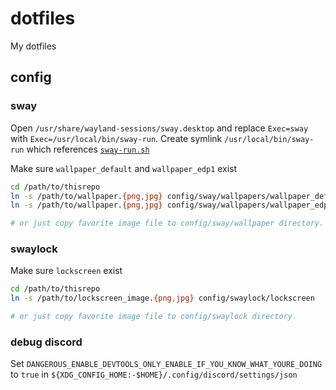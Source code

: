 # dotfiles

My dotfiles

## config

### sway
Open `/usr/share/wayland-sessions/sway.desktop` and replace `Exec=sway` with `Exec=/usr/local/bin/sway-run`. Create symlink `/usr/local/bin/sway-run` which references [`sway-run.sh`](./local/bin/sway-run.sh)

Make sure `wallpaper_default` and `wallpaper_edp1` exist
```bash
cd /path/to/thisrepo
ln -s /path/to/wallpaper.{png,jpg} config/sway/wallpapers/wallpaper_defualt
ln -s /path/to/wallpaper.{png,jpg} config/sway/wallpapers/wallpaper_edp1

# or just copy favorite image file to config/sway/wallpaper directory.
```

### swaylock
Make sure `lockscreen` exist
```bash
cd /path/to/thisrepo
ln -s /path/to/lockscreen_image.{png,jpg} config/swaylock/lockscreen

# or just copy favorite image file to config/swaylock directory.
```


### debug discord
Set `DANGEROUS_ENABLE_DEVTOOLS_ONLY_ENABLE_IF_YOU_KNOW_WHAT_YOURE_DOING` to `true` in `${XDG_CONFIG_HOME:-$HOME}/.config/discord/settings/json`
